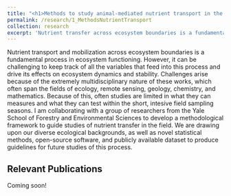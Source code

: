 ```yaml
---
title: "<h1>Methods to study animal-mediated nutrient transport in the field</h1>"
permalink: /research/1_MethodsNutrientTransport
collection: research
excerpt: 'Nutrient transfer across ecosystem boundaries is a fundamental part of ecosystem functioning. Yet, it is quite challenging to study it in the field, because of the number of variables involved and the diverse set of skills and expertise necessary. I am collaborating with researchers from Yale University to develop a framework to help future studies of this phenomenon.'
---
```


<!-- <img src="" alt="" style = "width:250px;height:400px;margin-right:15px;float:left"> -->
Nutrient transport and mobilization across ecosystem boundaries is a fundamental process in ecosystem functioning. However, it can be challenging to keep track of all the variables that feed into this process and drive its effects on ecosystem dynamics and stability. Challenges arise because of the extremely multidisciplinary nature of these works, which often span the fields of ecology, remote sensing, geology, chemistry, and mathematics. Because of this, often studies are limited in what they can measures and what they can test within the short, intesive field sampling seasons. I am collaborating with a group of researchers from the Yale School of Forestry and Environmental Sciences to develop a methodological framework to guide studies of nutrient transfer in the field. We are drawing upon our diverse ecological backgrounds, as well as novel statistical methods, open-source software, and publicly available dataset to produce guidelines for future studies of this process.

## Relevant Publications

Coming soon!
